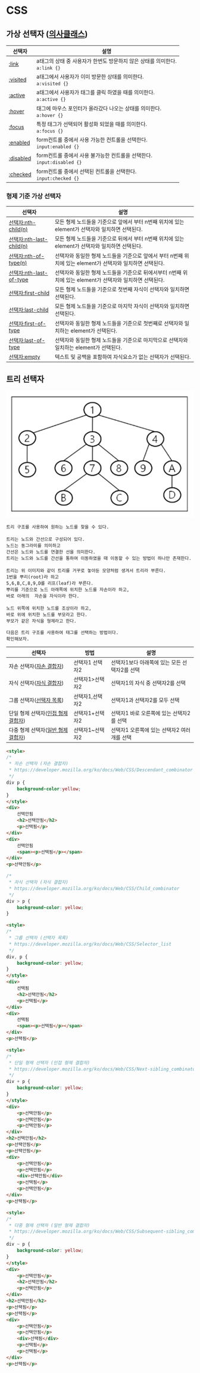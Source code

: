 # CSS
## 가상 선택자 ([의사클래스](https://developer.mozilla.org/ko/docs/Web/CSS/Pseudo-classes))
|선택자|설명|
|-|-|
|[:link](https://developer.mozilla.org/ko/docs/Web/CSS/:link)|a태그의 상태 중 사용자가 한번도 방문하지 않은 상태를 의미한다.<br>`a:link {}`|
|[:visited](https://developer.mozilla.org/ko/docs/Web/CSS/:visited)|a태그에서 사용자가 이미 방문한 상태를 의미한다.<br>`a:visited {}`|
|[:active](https://developer.mozilla.org/ko/docs/Web/CSS/:active)|a태그에서 사용자가 태그를 클릭 하였을 때를 의미한다.<br>`a:active {}`|
|[:hover](https://developer.mozilla.org/ko/docs/Web/CSS/:hover)|태그에 마우스 포인터가 올라갔다 나오는 상태를 의미한다.<br>`a:hover {}`|
|[:focus](https://developer.mozilla.org/ko/docs/Web/CSS/:focus)|특정 태그가 선택되어 활성화 되었을 때를 의미한다.<br>`a:focus {}`|
|[:enabled](https://developer.mozilla.org/ko/docs/Web/CSS/:enabled)|form컨트롤 중에서 사용 가능한 컨트롤을 선택한다.<br>`input:enabled {}`|
|[:disabled](https://developer.mozilla.org/ko/docs/Web/CSS/:disabled)|form컨트롤 중에서 사용 불가능한 컨트롤을 선택한다.<br>`input:disabled {}`|
|[:checked](https://developer.mozilla.org/ko/docs/Web/CSS/:checked)|form컨트롤 중에서 선택된 컨트롤을 선택한다.<br>`input:checked {}`|
### 형제 기준 가상 선택자
|선택자|설명|
|-|-|
|[선택자:nth-child(n)](https://developer.mozilla.org/ko/docs/Web/CSS/:nth-child)|모든 형제 노드들을 기준으로 앞에서 부터 n번째 위치에 있는 element가 선택자와 일치하면 선택된다.|
|[선택자:nth-last-child(n)](https://developer.mozilla.org/en-US/docs/Web/CSS/:nth-last-child)|모든 형제 노드들을 기준으로 뒤에서 부터 n번째 위치에 있는 element가 선택자와 일치하면 선택된다.|
|[선택자:nth-of-type(n)](https://developer.mozilla.org/en-US/docs/Web/CSS/:nth-of-type)|선택자와 동일한 형제 노드들을 기준으로 앞에서 부터 n번째 위치에 있는 element가 선택자와 일치하면 선택된다.|
|[선택자:nth-last-of-type](https://developer.mozilla.org/en-US/docs/Web/CSS/:nth-last-of-type)|선택자와 동일한 형제 노드들을 기준으로 뒤에서부터 n번째 위치에 있는 element가 선택자와 일치하면 선택된다.
|[선택자:first-child](https://developer.mozilla.org/ko/docs/Web/CSS/:first-child)|모든 형제 노드들을 기준으로 첫번째 자식이 선택자와 일치하면 선택된다.|
|[선택자:last-child](https://developer.mozilla.org/ko/docs/Web/CSS/:last-child)|모든 형제 노드들을 기준으로 마지막 자식이 선택자와 일치하면 선택된다.|
|[선택자:first-of-type](https://developer.mozilla.org/ko/docs/Web/CSS/:first-of-type)|선택자와 동일한 형제 노드들을 기준으로 첫번째로 선택자와 일치하는 element가 선택된다.|
|[선택자:last-of-type](https://developer.mozilla.org/en-US/docs/Web/CSS/:last-of-type)|선택자와 동일한 형제 노드들을 기준으로 마지막으로 선택자와 일치하는 element가 선택된다.|
|[선택자:empty](https://developer.mozilla.org/en-US/docs/Web/CSS/:empty)|텍스트 및 공백을 포함하여 자식요소가 없는 선택자가 선택된다.|

## 트리 선택자 
![image](./images/image57.png)
```
트리 구조를 사용하여 원하는 노드를 찾을 수 있다.

트리는 노드와 간선으로 구성되어 있다.
노드는 동그라미를 의미하고
간선은 노드와 노드를 연결한 선을 의미한다.
트리는 노드와 노드를 간선을 통하여 이동하였을 때 이동할 수 있는 방법이 하나만 존재한다.

트리는 위 이미지와 같이 트리를 거꾸로 놓아둔 모양처럼 생겨서 트리라 부른다.
1번을 뿌리(root)라 하고
5,6,B,C,8,9,D를 리프(leaf)라 부른다.
뿌리를 기준으로 노드 아래쪽에 위치한 노드를 자손이라 하고,
바로 아래의  자손을 자식이라 한다.

노드 위쪽에 위치한 노드를 조상이라 하고,
바로 위에 위치한 노드를 부모라고 한다.
부모가 같은 자식을 형제라고 한다.
```
```
다음은 트리 구조를 사용하여 태그를 선택하는 방법이다.
확인해보자.
```
|선택자|방법|설명|
|-|-|-|
|자손 선택자([자손 결합자](https://developer.mozilla.org/ko/docs/Web/CSS/Descendant_combinator))|선택자1 선택자2|선택자1보다 아래쪽에 있는 모든 선택자2를 선택|
|자식 선택자([자식 결합자](https://developer.mozilla.org/ko/docs/Web/CSS/Child_combinator))|선택자1>선택자2|선택자1의 자식 중 선택자2를 선택|
|그룹 선택자([선택자 목록](https://developer.mozilla.org/ko/docs/Web/CSS/Selector_list))|선택자1,선택자2|선택자1과 선택자2를 모두 선택|
|단일 형제 선택자([인접 형제 결합자](https://developer.mozilla.org/ko/docs/Web/CSS/Next-sibling_combinator))|선택자1+선택자2|선택자1 바로 오른쪽에 있는 선택자2를 선택|
|다중 형제 선택자([일반 형제 결합자](https://developer.mozilla.org/ko/docs/Web/CSS/Subsequent-sibling_combinator))|선택자1~선택자2|선택자1 오른쪽에 있는 선택자2 여러개를 선택|
```html
<style>
/*
 * 자손 선택자 (자손 결합자)
 * https://developer.mozilla.org/ko/docs/Web/CSS/Descendant_combinator
 */
div p {
    background-color:yellow;
}
</style>
<div>
    선택안됨
    <h2>선택안됨</h2>
    <p>선택됨</p>
</div>
<div>
    선택안됨
    <span><p>선택됨</p></span>
</div>
<p>선택안됨</p>
```
```css
/*
 * 자식 선택자 (자식 결합자)
 * https://developer.mozilla.org/ko/docs/Web/CSS/Child_combinator
 */
div > p {
    background-color: yellow;
}
```
```html
<style>
/*
 * 그룹 선택자 (선택자 목록)
 * https://developer.mozilla.org/ko/docs/Web/CSS/Selector_list
 */
div, p {
    background-color: yellow;
}
</style>
<div>
    선택됨
    <h2>선택안됨</h2>
    <p>선택됨</p>
</div>
<div>
    선택됨
    <span><p>선택됨</p></span>
</div>
<p>선택됨</p>
```
```html
<style>
/*
 * 단일 형제 선택자 (인접 형제 결합자)
 * https://developer.mozilla.org/ko/docs/Web/CSS/Next-sibling_combinator
 */
div + p {
    background-color: yellow;
}
</style>
<div>
    <p>선택안됨</p>
    <p>선택안됨</p>
    <p>선택안됨</p>
</div>
<h2>선택안됨</h2>
<p>선택안됨</p>
<p>선택안됨</p>
<div>
    <p>선택안됨</p>
    <p>선택안됨</p>
    <div>선택안됨</div>
    <p>선택됨</p>
    <p>선택안됨</p>
</div>
<p>선택됨</p>
```
```html
<style>
/*
 * 다중 형제 선택자 (일반 형제 결합자)
 * https://developer.mozilla.org/ko/docs/Web/CSS/Subsequent-sibling_combinator
 */
div ~ p {
    background-color: yellow;
}
</style>
<div>
    <p>선택안됨</p>
    <h2>선택안됨</h2>
    <p>선택안됨</p>
</div>
<h2>선택안됨</h2>
<p>선택됨</p>
<p>선택됨</p>
<div>
    <p>선택안됨</p>
    <p>선택안됨</p>
    <div>선택됨</div>
    <p>선택됨</p>
    <p>선택됨</p>
</div>
<p>선택됨</p>
```